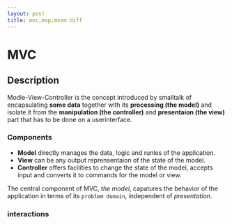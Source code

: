 ```yaml
---
layout: post
title: mvc,mvp,mvvm diff
---
```


MVC
===

Description
-----------

Modle-View-Controller is the concept introduced by smalltalk of encapsulating **some data** together with its **processing (the model)** and isolate it from the **manipulation (the controller)** and **presentaion (the view)** part that has to be done on a userinterface.

### Components

* **Model** directly manages the data, logic and runles of the application.
* **View** can be any output reprensentaion of the state of the model.
* **Controller** offers facilities to change the state of the model, accepts input and converts it to commands for the model or view.

The central component of MVC, *the model*, capatures the behavior of the application in terms of its `problem domain`, independent of *presentation*.

### interactions